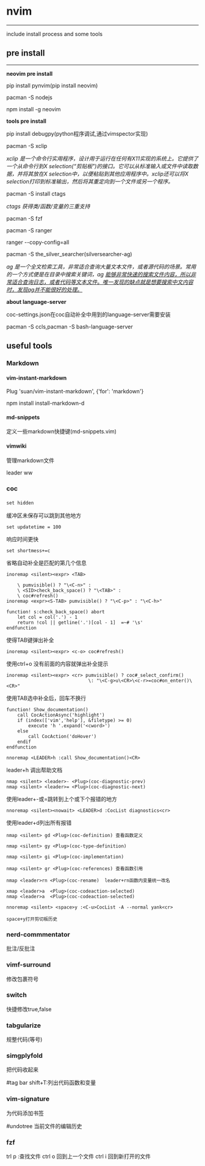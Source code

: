 # nvim
----------------------

include install process and some tools

## **pre install**

---------------

**neovim pre install**

pip install pynvim(pip install neovim)

pacman -S nodejs

npm install -g neovim

**tools pre install**

pip install debugpy(python程序调试,通过vimspector实现)

pacman -S xclip

*xclip 是一个命令行实用程序，设计用于运行在任何有X11实现的系统上。它提供了一个从命令行到X selection(“剪贴板”)的接口。它可以从标准输入或文件中读取数据，并将其放在X selection中，以便粘贴到其他应用程序中。xclip还可以将X selection打印到标准输出，然后将其重定向到一个文件或另一个程序。*

pacman -S install ctags

*ctags 获得类/函数/变量的三重支持*

pacman -S fzf

pacman -S ranger

ranger --copy-config=all

pacman -S the_silver_searcher(silversearcher-ag)

*ag 是一个全文检索工具，非常适合查询大量文本文件，或者源代码的场景。常用的一个方式便是在目录中搜索关键词，ag [能够非常快速的搜索文件内容，所以非常适合查询日志，或者代码等文本文件。唯一发现的缺点就是想要搜索中文内容时，发现ag并不能很好的处理。](能够非常快速的搜索文件内容，所以非常适合查询日志，或者代码等文本文件。唯一发现的缺点就是想要搜索中文内容时，发现ag并不能很好的处理。)*

**about language-server** 

coc-settings.json在coc自动补全中用到的language-server需要安装

pacman -S ccls,pacman -S bash-language-server


## useful tools
### Markdown
#### vim-instant-markdown

Plug 'suan/vim-instant-markdown', {'for': 'markdown'}

npm install install-markdown-d

#### md-snippets

定义一些markdown快捷键(md-snippets.vim)

#### vimwiki

管理markdown文件

leader ww

### coc
`set hidden` 　

缓冲区未保存可以跳到其他地方

`set updatetime = 100` 

响应时间更快

`set shortmess+=c` 

省略自动补全是匹配的第几个信息
```
inoremap <silent><expr> <TAB>

	\ pumvisible() ? "\<C-n>" :
	\ <SID>check_back_space() ? "\<TAB>" :
	\ coc#refresh()
inoremap <expr><S-TAB> pumvisible() ? "\<C-p>" : "\<C-h>"

function! s:check_back_space() abort
	let col = col('.') - 1
	return !col || getline('.')[col - 1]  =~# '\s'
endfunction
```
使得TAB键弹出补全

`inoremap <silent><expr> <c-o> coc#refresh()`

使用ctrl+o 没有前面的内容就弹出补全提示

```
inoremap <silent><expr> <cr> pumvisible() ? coc#_select_confirm()
                              \: "\<C-g>u\<CR>\<c-r>=coc#on_enter()\<CR>"
```
使用TAB选中补全后，回车不换行
```
function! Show_documentation()
	call CocActionAsync('highlight')
	if (index(['vim','help'], &filetype) >= 0)
		execute 'h '.expand('<cword>')
	else
		call CocAction('doHover')
	endif
endfunction

nnoremap <LEADER>h :call Show_documentation()<CR>
```
leader+h 调出帮助文档
```
nmap <silent> <leader>- <Plug>(coc-diagnostic-prev)
nmap <silent> <leader>= <Plug>(coc-diagnostic-next)	
```
使用leader+-或=跳转到上个或下个报错的地方

`nnoremap <silent><nowait> <LEADER>d :CocList diagnostics<cr> `

使用leader+d列出所有报错

```
nmap <silent> gd <Plug>(coc-definition) 查看函数定义

nmap <silent> gy <Plug>(coc-type-definition)

nmap <silent> gi <Plug>(coc-implementation)

nmap <silent> gr <Plug>(coc-references) 查看函数引用

nmap <leader>rn <Plug>(coc-rename)  leader+rn函数内变量统一改名
 
xmap <leader>a  <Plug>(coc-codeaction-selected)
nmap <leader>a  <Plug>(coc-codeaction-selected)

nnoremap <silent> <space>y :<C-u>CocList -A --normal yank<cr> 

space+y打开剪切板历史
```


### nerd-commmentator

批注/反批注

### vimf-surround

修改包裹符号

### switch
快捷修改true,false

### tabgularize

规整代码(等号)

### simgplyfold
把代码收起来

#tag bar
shift+T:列出代码函数和变量

### vim-signature
为代码添加书签

#undotree
当前文件的编辑历史

### fzf 
trl p :查找文件 
ctrl o 回到上一个文件 
ctrl i 回到新打开的文件
